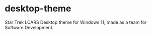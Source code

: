 # desktop-theme
Star Trek LCARS Desktop theme for Windows 11; made as a team for Software Development.

